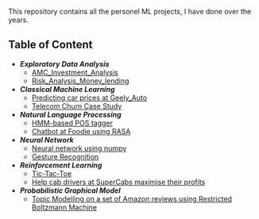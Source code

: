This repository contains all the personel ML projects, I have done over the years.

## Table of Content
- ***Exploratory Data Analysis***
  - [AMC_Investment_Analysis](https://github.com/Arshdeep-Singh-gill/MachineLearningProjects/tree/main/AMC_Investement_Analysis)
  - [Risk_Analysis_Money_lending](https://github.com/Arshdeep-Singh-gill/MachineLearningProjects/tree/main/Risk_Analysis_Money_lending)
- ***Classical Machine Learning***
  - [Predicting car prices at Geely_Auto](Geely_Auto)
  - [Telecom Churn Case Study](Telecom_Churn)
- ***Natural Language Processing***
  - [HMM-based POS tagger](HMM-based_POS_tagger)
  - [Chatbot at Foodie using RASA](Foodie)
- ***Neural Network***
  - [Neural network using numpy](NN_Numpy)
  - [Gesture Recognition](Gesture_Recognition)
- ***Reinforcement Learning***
  - [Tic-Tac-Toe](Tic-Tac-Toe)
  - [Help cab drivers at SuperCabs maximise their profits](SuperCabs)
- ***Probabilistic Graphical Model***
  - [Topic Modelling on a set of Amazon reviews using Restricted Boltzmann Machine](TopicModelling_RBM)

 



